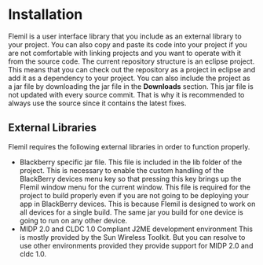 # Installation #

Flemil is a user interface library that you include as an external library to your project. You can also copy and paste its code into your project if you are not comfortable with linking projects and you want to operate with it from the source code. The current repository structure is an eclipse project. This means that you can check out the repository as a project in eclipse and add it as a dependency to your project.
You can also include the project as a jar file by downloading the jar file in the **Downloads** section. This jar file is not updated with every source commit. That is why it is recommended to always use the source since it contains the latest fixes.

## External Libraries ##
Flemil requires the following external libraries in order to function properly.
  * Blackberry specific jar file.
This file is included in the lib folder of the project. This is necessary to enable the custom handling of the BlackBerry devices menu key so that pressing this key brings up the Flemil window menu for the current window. This file is required for the project to build properly even if you are not going to be deploying your app in BlackBerry devices. This is because Flemil is designed to work on all devices for a single build. The same jar you build for one device is going to run on any other device.
  * MIDP 2.0 and CLDC 1.0 Compliant J2ME development environment
This is mostly provided by the Sun Wireless Toolkit. But you can resolve to use other environments provided they provide support for MIDP 2.0 and cldc 1.0.